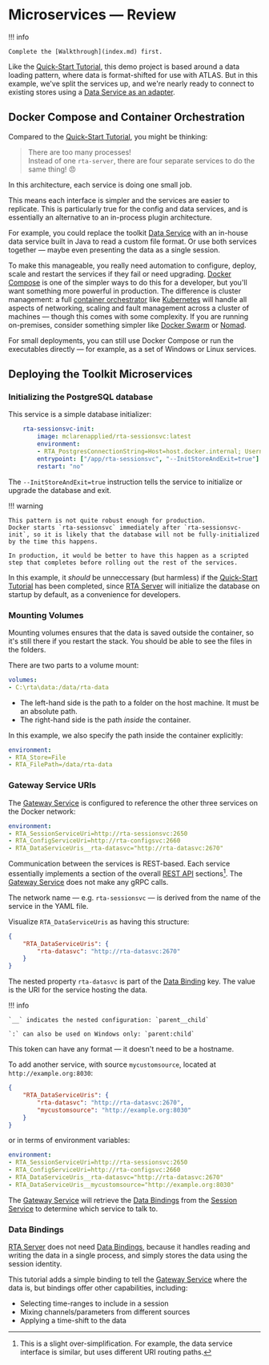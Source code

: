 # Microservices &mdash; Review

!!! info

    Complete the [Walkthrough](index.md) first.

Like the [Quick-Start Tutorial](../quick-start/review.md), this demo project is based around a data loading pattern, where data is format-shifted for use with ATLAS. But in this example, we've split the services up, and we're nearly ready to connect to existing stores using a [Data Service as an adapter](../../../../../extending-atlas/rta/introduction/data-services.md). 

## Docker Compose and Container Orchestration

Compared to the [Quick-Start Tutorial](../quick-start/review.md), you might be thinking:

> There are too many processes!  
> Instead of one `rta-server`, there are four separate services to do the same thing! 😠

In this architecture, each service is doing one small job.

This means each interface is simpler and the services are easier to replicate. This is particularly true for the config and data services, and is essentially an alternative to an in-process plugin architecture.

For example, you could replace the toolkit [Data Service](../../../services/rta-datasvc/README.md) with an in-house data service built in Java to read a custom file format. Or use both services together &mdash; maybe even presenting the data as a single session.

To make this manageable, you really need automation to configure, deploy, scale and restart the services if they fail or need upgrading. [Docker Compose](https://docs.docker.com/compose/) is one of the simpler ways to do this for a developer, but you'll want something more powerful in production. The difference is cluster management: a full [container orchestrator](https://www.redhat.com/en/topics/containers/what-is-container-orchestration) like [Kubernetes](https://kubernetes.io/) will handle all aspects of networking, scaling and fault management across a cluster of machines &mdash; though this comes with some complexity. If you are running on-premises, consider something simpler like [Docker Swarm](https://docs.docker.com/engine/swarm/) or [Nomad](https://www.nomadproject.io/).

For small deployments, you can still use Docker Compose or run the executables directly &mdash; for example, as a set of Windows or Linux services.

## Deploying the Toolkit Microservices

### Initializing the PostgreSQL database

This service is a simple database initializer:

```yaml hl_lines="5"
    rta-sessionsvc-init:
        image: mclarenapplied/rta-sessionsvc:latest
        environment:
        - RTA_PostgresConnectionString=Host=host.docker.internal; Username=postgres; Password=hunter2;
        entrypoint: ["/app/rta-sessionsvc", "--InitStoreAndExit=true"]
        restart: "no"
```

The `--InitStoreAndExit=true` instruction tells the service to initialize or upgrade the database and exit.

!!! warning

    This pattern is not quite robust enough for production.      
    Docker starts `rta-sessionsvc` immediately after `rta-sessionsvc-init`, so it is likely that the database will not be fully-initialized by the time this happens.

    In production, it would be better to have this happen as a scripted step that completes before rolling out the rest of the services.

In this example, it _should_ be unneccessary (but harmless) if the [Quick-Start Tutorial](../quick-start/index.md) has been completed, since [RTA Server](../../../services/rta-server/README.md) will initialize the database on startup by default, as a convenience for developers.

### Mounting Volumes

Mounting volumes ensures that the data is saved outside the container, so it's still there if you restart the stack. You should be able to see the files in the folders.

There are two parts to a volume mount:

```yaml
volumes:
- C:\rta\data:/data/rta-data
```

* The left-hand side is the path to a folder on the host machine. It must be an absolute path.
* The right-hand side is the path _inside_ the container.

In this example, we also specify the path inside the container explicitly:

```yaml
environment:
- RTA_Store=File
- RTA_FilePath=/data/rta-data
```

### Gateway Service URIs

The [Gateway Service](../../../services/rta-gatewaysvc/README.md) is configured to reference the other three services on the Docker network:

```yaml
environment:
- RTA_SessionServiceUri=http://rta-sessionsvc:2650
- RTA_ConfigServiceUri=http://rta-configsvc:2660
- RTA_DataServiceUris__rta-datasvc="http://rta-datasvc:2670"
```

Communication between the services is REST-based. Each service essentially implements a section of the overall [REST API](../../../api/index.md) sections[^1]. The [Gateway Service](../../../services/rta-gatewaysvc/README.md) does not make any gRPC calls.

The network name &mdash; e.g. `rta-sessionsvc` &mdash; is derived from the name of the service in the YAML file.

Visualize `RTA_DataServiceUris` as having this structure:

```json
{
    "RTA_DataServiceUris": {
        "rta-datasvc": "http://rta-datasvc:2670"
    }
}
```

The nested property `rta-datasvc` is part of the [Data Binding](../../sessions/data-bindings.md) key. The value is the URI for the service hosting the data.

!!! info

    `__` indicates the nested configuration: `parent__child`

    `:` can also be used on Windows only: `parent:child`

This token can have any format &mdash; it doesn't need to be a hostname.

To add another service, with source `mycustomsource`, located at `http://example.org:8030`:

```json hl_lines="4"
{
    "RTA_DataServiceUris": {
        "rta-datasvc": "http://rta-datasvc:2670",
        "mycustomsource": "http://example.org:8030"
    }
}
```

or in terms of environment variables:

```yaml hl_lines="5"
environment:
- RTA_SessionServiceUri=http://rta-sessionsvc:2650
- RTA_ConfigServiceUri=http://rta-configsvc:2660
- RTA_DataServiceUris__rta-datasvc="http://rta-datasvc:2670"
- RTA_DataServiceUris__mycustomsource="http://example.org:8030"
```

The [Gateway Service](../../../services/rta-gatewaysvc/README.md) will retrieve the [Data Bindings](../../sessions/data-bindings.md) from the [Session Service](../../../services/rta-sessionsvc/README.md) to determine which service to talk to.

### Data Bindings

[RTA Server](../../../services/rta-server/README.md) does not need [Data Bindings](../../sessions/data-bindings.md), because it handles reading and writing the data in a single process, and simply stores the data using the session identity.

This tutorial adds a simple binding to tell the [Gateway Service](../../../services/rta-gatewaysvc/README.md) where the data is, but bindings offer other capabilities, including:

* Selecting time-ranges to include in a session
* Mixing channels/parameters from different sources
* Applying a time-shift to the data

[^1]: This is a slight over-simplification. For example, the data service interface is similar, but uses different URI routing paths.
